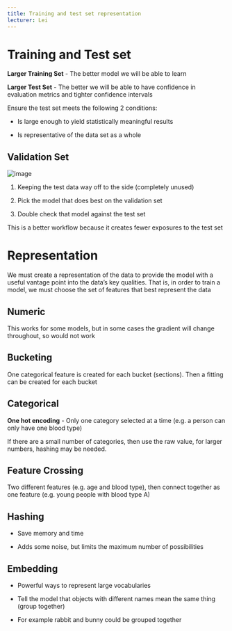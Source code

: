 ```yaml
---
title: Training and test set representation
lecturer: Lei
---
```


# Training and Test set

**Larger Training Set** - The better model we will be able to learn

**Larger Test Set** - The better we will be able to have confidence in
evaluation metrics and tighter confidence intervals

Ensure the test set meets the following 2 conditions:

-   Is large enough to yield statistically meaningful results

-   Is representative of the data set as a whole

## Validation Set

![image](/img/Year_2/Software_Methodologies/Machine_Learning/Sets/Validation.webp)

1.  Keeping the test data way off to the side (completely unused)

2.  Pick the model that does best on the validation set

3.  Double check that model against the test set

This is a better workflow because it creates fewer exposures to the test
set

# Representation

We must create a representation of the data to provide the model with a
useful vantage point into the data’s key qualities. That is, in order to
train a model, we must choose the set of features that best represent
the data

## Numeric

This works for some models, but in some cases the gradient will change
throughout, so would not work

## Bucketing

One categorical feature is created for each bucket (sections). Then a
fitting can be created for each bucket

## Categorical

**One hot encoding** - Only one category selected at a time (e.g. a
person can only have one blood type)

If there are a small number of categories, then use the raw value, for
larger numbers, hashing may be needed.

## Feature Crossing

Two different features (e.g. age and blood type), then connect together
as one feature (e.g. young people with blood type A)

## Hashing

-   Save memory and time

-   Adds some noise, but limits the maximum number of possibilities

## Embedding

-   Powerful ways to represent large vocabularies

-   Tell the model that objects with different names mean the same thing
    (group together)

-   For example rabbit and bunny could be grouped together
